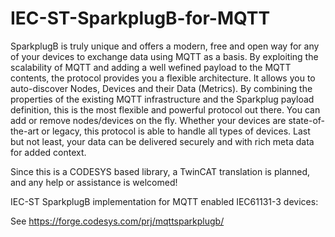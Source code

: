 # IEC-ST-SparkplugB-for-MQTT

SparkplugB is truly unique and offers a modern, free and open way for any of your devices to exchange data using MQTT as a basis. 
By exploiting the scalability of MQTT and adding a well wefined payload to the MQTT contents, the protocol provides you a flexible architecture. It allows you to auto-discover Nodes, Devices and their Data (Metrics). By combining the properties of the existing MQTT infrastructure and the Sparkplug payload definition, this is the most flexible and powerful protocol out there. You can add or remove nodes/devices on the fly. Whether your devices are state-of-the-art or legacy, this protocol is able to handle all types of devices. Last but not least, your data can be delivered securely and with rich meta data for added context.

Since this is a CODESYS based library, a TwinCAT translation is planned, and any help or assistance is welcomed!

IEC-ST SparkplugB implementation for MQTT enabled IEC61131-3 devices:

See https://forge.codesys.com/prj/mqttsparkplugb/
